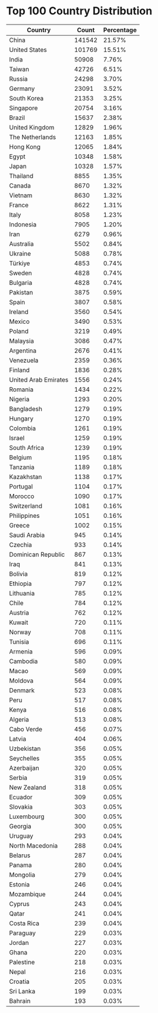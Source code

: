 # Top 100 Country Distribution
| Country | Count | Percentage |
|----|----|----|
| China | 141542 | 21.57% |
| United States | 101769 | 15.51% |
| India | 50908 | 7.76% |
| Taiwan | 42726 | 6.51% |
| Russia | 24298 | 3.70% |
| Germany | 23091 | 3.52% |
| South Korea | 21353 | 3.25% |
| Singapore | 20754 | 3.16% |
| Brazil | 15637 | 2.38% |
| United Kingdom | 12829 | 1.96% |
| The Netherlands | 12163 | 1.85% |
| Hong Kong | 12065 | 1.84% |
| Egypt | 10348 | 1.58% |
| Japan | 10328 | 1.57% |
| Thailand | 8855 | 1.35% |
| Canada | 8670 | 1.32% |
| Vietnam | 8630 | 1.32% |
| France | 8622 | 1.31% |
| Italy | 8058 | 1.23% |
| Indonesia | 7905 | 1.20% |
| Iran | 6279 | 0.96% |
| Australia | 5502 | 0.84% |
| Ukraine | 5088 | 0.78% |
| Türkiye | 4853 | 0.74% |
| Sweden | 4828 | 0.74% |
| Bulgaria | 4828 | 0.74% |
| Pakistan | 3875 | 0.59% |
| Spain | 3807 | 0.58% |
| Ireland | 3560 | 0.54% |
| Mexico | 3490 | 0.53% |
| Poland | 3219 | 0.49% |
| Malaysia | 3086 | 0.47% |
| Argentina | 2676 | 0.41% |
| Venezuela | 2359 | 0.36% |
| Finland | 1836 | 0.28% |
| United Arab Emirates | 1556 | 0.24% |
| Romania | 1434 | 0.22% |
| Nigeria | 1293 | 0.20% |
| Bangladesh | 1279 | 0.19% |
| Hungary | 1270 | 0.19% |
| Colombia | 1261 | 0.19% |
| Israel | 1259 | 0.19% |
| South Africa | 1239 | 0.19% |
| Belgium | 1195 | 0.18% |
| Tanzania | 1189 | 0.18% |
| Kazakhstan | 1138 | 0.17% |
| Portugal | 1104 | 0.17% |
| Morocco | 1090 | 0.17% |
| Switzerland | 1081 | 0.16% |
| Philippines | 1051 | 0.16% |
| Greece | 1002 | 0.15% |
| Saudi Arabia | 945 | 0.14% |
| Czechia | 933 | 0.14% |
| Dominican Republic | 867 | 0.13% |
| Iraq | 841 | 0.13% |
| Bolivia | 819 | 0.12% |
| Ethiopia | 797 | 0.12% |
| Lithuania | 785 | 0.12% |
| Chile | 784 | 0.12% |
| Austria | 762 | 0.12% |
| Kuwait | 720 | 0.11% |
| Norway | 708 | 0.11% |
| Tunisia | 696 | 0.11% |
| Armenia | 596 | 0.09% |
| Cambodia | 580 | 0.09% |
| Macao | 569 | 0.09% |
| Moldova | 564 | 0.09% |
| Denmark | 523 | 0.08% |
| Peru | 517 | 0.08% |
| Kenya | 516 | 0.08% |
| Algeria | 513 | 0.08% |
| Cabo Verde | 456 | 0.07% |
| Latvia | 404 | 0.06% |
| Uzbekistan | 356 | 0.05% |
| Seychelles | 355 | 0.05% |
| Azerbaijan | 320 | 0.05% |
| Serbia | 319 | 0.05% |
| New Zealand | 318 | 0.05% |
| Ecuador | 309 | 0.05% |
| Slovakia | 303 | 0.05% |
| Luxembourg | 300 | 0.05% |
| Georgia | 300 | 0.05% |
| Uruguay | 293 | 0.04% |
| North Macedonia | 288 | 0.04% |
| Belarus | 287 | 0.04% |
| Panama | 280 | 0.04% |
| Mongolia | 279 | 0.04% |
| Estonia | 246 | 0.04% |
| Mozambique | 244 | 0.04% |
| Cyprus | 243 | 0.04% |
| Qatar | 241 | 0.04% |
| Costa Rica | 239 | 0.04% |
| Paraguay | 229 | 0.03% |
| Jordan | 227 | 0.03% |
| Ghana | 220 | 0.03% |
| Palestine | 218 | 0.03% |
| Nepal | 216 | 0.03% |
| Croatia | 205 | 0.03% |
| Sri Lanka | 199 | 0.03% |
| Bahrain | 193 | 0.03% |
